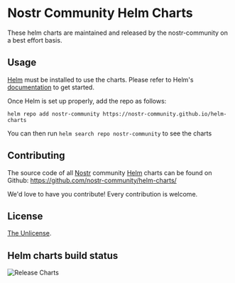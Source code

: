 # Nostr Community Helm Charts

These helm charts are maintained and released by the nostr-community on a best effort basis.

## Usage

[Helm](https://helm.sh) must be installed to use the charts.
Please refer to Helm's [documentation](https://helm.sh/docs/) to get started.

Once Helm is set up properly, add the repo as follows:

```console
helm repo add nostr-community https://nostr-community.github.io/helm-charts
```

You can then run `helm search repo nostr-community` to see the charts

## Contributing

The source code of all [Nostr](https://nostr.com) community [Helm](https://helm.sh) charts can be found on
Github: <https://github.com/nostr-community/helm-charts/>

We'd love to have you contribute! Every contribution is welcome.

## License

[The Unlicense](https://github.com/nostr-community/helm-charts/blob/main/LICENSE).

## Helm charts build status

![Release Charts](https://github.com/nostr-community/helm-charts/workflows/Release%20Charts/badge.svg?branch=main)
